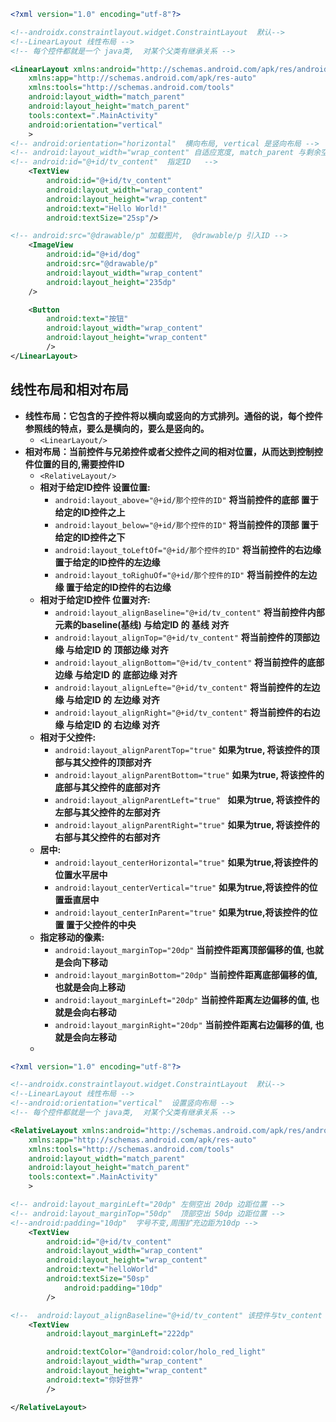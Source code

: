 

```xml
<?xml version="1.0" encoding="utf-8"?>

<!--androidx.constraintlayout.widget.ConstraintLayout  默认-->
<!--LinearLayout 线性布局 -->
<!-- 每个控件都就是一个 java类,  对某个父类有继承关系 -->

<LinearLayout xmlns:android="http://schemas.android.com/apk/res/android"
    xmlns:app="http://schemas.android.com/apk/res-auto"
    xmlns:tools="http://schemas.android.com/tools"
    android:layout_width="match_parent"
    android:layout_height="match_parent"
    tools:context=".MainActivity"
    android:orientation="vertical"
    >
<!-- android:orientation="horizontal"  横向布局, vertical 是竖向布局 -->
<!-- android:layout_width="wrap_content" 自适应宽度, match_parent 与剩余空间一样宽 -->
<!-- android:id="@+id/tv_content"  指定ID   -->
    <TextView
        android:id="@+id/tv_content"
        android:layout_width="wrap_content"
        android:layout_height="wrap_content"
        android:text="Hello World!"
        android:textSize="25sp"/>

<!-- android:src="@drawable/p" 加载图片,  @drawable/p 引入ID -->
    <ImageView
        android:id="@+id/dog"
        android:src="@drawable/p"
        android:layout_width="wrap_content"
        android:layout_height="235dp"
    />

    <Button
        android:text="按钮"
        android:layout_width="wrap_content"
        android:layout_height="wrap_content"
        />
</LinearLayout>
```



## 线性布局和相对布局

- **线性布局：它包含的子控件将以横向或竖向的方式排列。通俗的说，每个控件参照线的特点，要么是横向的，要么是竖向的。**
  - `<LinearLayout/>`
- **相对布局：当前控件与兄弟控件或者父控件之间的相对位置，从而达到控制控件位置的目的,需要控件ID**
  - `<RelativeLayout/>`
  - **相对于给定ID控件 设置位置:**
    - `android:layout_above="@+id/那个控件的ID"`  **将当前控件的底部 置于给定的ID控件之上**
    - `android:layout_below="@+id/那个控件的ID"`  **将当前控件的顶部 置于给定的ID控件之下**
    - `android:layout_toLeftOf="@+id/那个控件的ID"`  **将当前控件的右边缘 置于给定的ID控件的左边缘**
    - `android:layout_toRighuOf="@+id/那个控件的ID"`  **将当前控件的左边缘 置于给定的ID控件的右边缘**
  - **相对于给定ID控件 位置对齐:**
    - `android:layout_alignBaseline="@+id/tv_content"`    **将当前控件内部元素的baseline(基线) 与给定ID 的 基线 对齐**
    - `android:layout_alignTop="@+id/tv_content"`    **将当前控件的顶部边缘 与给定ID 的 顶部边缘 对齐**
    - `android:layout_alignBottom="@+id/tv_content"`    **将当前控件的底部边缘 与给定ID 的 底部边缘 对齐**
    - `android:layout_alignLefte="@+id/tv_content"`    **将当前控件的左边缘 与给定ID 的 左边缘 对齐**
    - `android:layout_alignRight="@+id/tv_content"`    **将当前控件的右边缘 与给定ID 的 右边缘 对齐**
  - **相对于父控件:**
    - `android:layout_alignParentTop="true"`   **如果为true, 将该控件的顶部与其父控件的顶部对齐**
    - `android:layout_alignParentBottom="true"`  **如果为true, 将该控件的底部与其父控件的底部对齐**
    - `android:layout_alignParentLeft="true" `  **如果为true, 将该控件的左部与其父控件的左部对齐**
    - `android:layout_alignParentRight="true"`  **如果为true, 将该控件的右部与其父控件的右部对齐**
  - **居中:**
    - `android:layout_centerHorizontal="true"`  **如果为true,将该控件的位置水平居中**
    - `android:layout_centerVertical="true"`  **如果为true,将该控件的位置垂直居中**
    - `android:layout_centerInParent="true"`  **如果为true,将该控件的位置 置于父控件的中央**
  - **指定移动的像素:**
    - `android:layout_marginTop="20dp"`  **当前控件距离顶部偏移的值, 也就是会向下移动**
    - `android:layout_marginBottom="20dp"`  **当前控件距离底部偏移的值, 也就是会向上移动**
    - `android:layout_marginLeft="20dp"`  **当前控件距离左边偏移的值, 也就是会向右移动**
    - `android:layout_marginRight="20dp"`  **当前控件距离右边偏移的值, 也就是会向左移动**
  - 

```xml
<?xml version="1.0" encoding="utf-8"?>

<!--androidx.constraintlayout.widget.ConstraintLayout  默认-->
<!--LinearLayout 线性布局 -->
<!--android:orientation="vertical"  设置竖向布局 -->
<!-- 每个控件都就是一个 java类,  对某个父类有继承关系 -->

<RelativeLayout xmlns:android="http://schemas.android.com/apk/res/android"
    xmlns:app="http://schemas.android.com/apk/res-auto"
    xmlns:tools="http://schemas.android.com/tools"
    android:layout_width="match_parent"
    android:layout_height="match_parent"
    tools:context=".MainActivity"
    >

<!-- android:layout_marginLeft="20dp" 左侧空出 20dp 边距位置 -->
<!-- android:layout_marginTop="50dp"  顶部空出 50dp 边距位置 -->
<!--android:padding="10dp"  字号不变,周围扩充边距为10dp -->  
    <TextView
        android:id="@+id/tv_content"
        android:layout_width="wrap_content"
        android:layout_height="wrap_content"
        android:text="helloWorld"
        android:textSize="50sp"
		    android:padding="10dp"
        />

<!--  android:layout_alignBaseline="@+id/tv_content" 该控件与tv_content 基线对齐-->
    <TextView
        android:layout_marginLeft="222dp"

        android:textColor="@android:color/holo_red_light"
        android:layout_width="wrap_content"
        android:layout_height="wrap_content"
        android:text="你好世界"
        />

</RelativeLayout>
```



